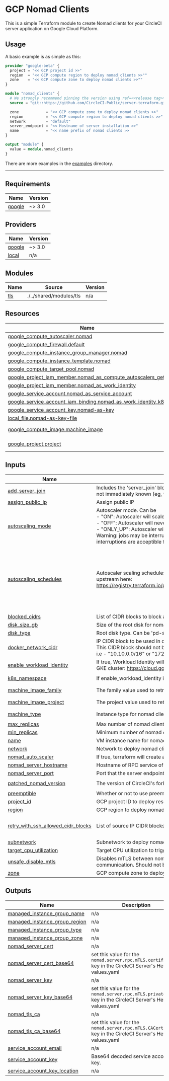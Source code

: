 # GCP Nomad Clients

This is a simple Terraform module to create Nomad clients for your CircleCI
server application on Google Cloud Platform.

## Usage

A basic example is as simple as this:

```Terraform
provider "google-beta" {
  project = "<< GCP project id >>"
  region  = "<< GCP compute region to deploy nomad clients >>""
  zone    = "<< GCP compute zone to deploy nomad clients >>""
}

module "nomad_clients" {
  # We strongly recommend pinning the version using ref=<<release tag>> as is done here
  source = "git::https://github.com/CircleCI-Public/server-terraform.git//nomad-gcp?ref=4.0.0"

  zone            = "<< GCP compute zone to deploy nomad clients >>"
  region          = "<< GCP compute region to deploy nomad clients >>"
  network         = "default"
  server_endpoint = "<< Hostname of server installation >>"
  name            = "<< name prefix of nomad clients >>
}

output "module" {
  value = module.nomad_clients
}
```

There are more examples in the [examples](./examples/) directory.

---

<!-- BEGIN_TF_DOCS -->
## Requirements

| Name | Version |
|------|---------|
| <a name="requirement_google"></a> [google](#requirement\_google) | ~> 3.0 |

## Providers

| Name | Version |
|------|---------|
| <a name="provider_google"></a> [google](#provider\_google) | ~> 3.0 |
| <a name="provider_local"></a> [local](#provider\_local) | n/a |

## Modules

| Name | Source | Version |
|------|--------|---------|
| <a name="module_tls"></a> [tls](#module\_tls) | ./../shared/modules/tls | n/a |

## Resources

| Name | Type |
|------|------|
| [google_compute_autoscaler.nomad](https://registry.terraform.io/providers/hashicorp/google-beta/latest/docs/resources/compute_autoscaler) | resource |
| [google_compute_firewall.default](https://registry.terraform.io/providers/hashicorp/google-beta/latest/docs/resources/compute_firewall) | resource |
| [google_compute_instance_group_manager.nomad](https://registry.terraform.io/providers/hashicorp/google-beta/latest/docs/resources/compute_instance_group_manager) | resource |
| [google_compute_instance_template.nomad](https://registry.terraform.io/providers/hashicorp/google-beta/latest/docs/resources/compute_instance_template) | resource |
| [google_compute_target_pool.nomad](https://registry.terraform.io/providers/hashicorp/google-beta/latest/docs/resources/compute_target_pool) | resource |
| [google_project_iam_member.nomad_as_compute_autoscalers_get](https://registry.terraform.io/providers/hashicorp/google-beta/latest/docs/resources/project_iam_member) | resource |
| [google_project_iam_member.nomad_as_work_identity](https://registry.terraform.io/providers/hashicorp/google-beta/latest/docs/resources/project_iam_member) | resource |
| [google_service_account.nomad_as_service_account](https://registry.terraform.io/providers/hashicorp/google-beta/latest/docs/resources/service_account) | resource |
| [google_service_account_iam_binding.nomad_as_work_identity_k8s](https://registry.terraform.io/providers/hashicorp/google-beta/latest/docs/resources/service_account_iam_binding) | resource |
| [google_service_account_key.nomad-as-key](https://registry.terraform.io/providers/hashicorp/google-beta/latest/docs/resources/service_account_key) | resource |
| [local_file.nomad-as-key-file](https://registry.terraform.io/providers/hashicorp/local/latest/docs/resources/file) | resource |
| [google_compute_image.machine_image](https://registry.terraform.io/providers/hashicorp/google-beta/latest/docs/data-sources/compute_image) | data source |
| [google_project.project](https://registry.terraform.io/providers/hashicorp/google-beta/latest/docs/data-sources/project) | data source |

## Inputs

| Name | Description | Type | Default | Required |
|------|-------------|------|---------|:--------:|
| <a name="input_add_server_join"></a> [add\_server\_join](#input\_add\_server\_join) | Includes the 'server\_join' block when setting up nomad clients. Should be disabled when the nomad server endpoint is not immediately known (eg, for dedicated nomad clients). | `bool` | `true` | no |
| <a name="input_assign_public_ip"></a> [assign\_public\_ip](#input\_assign\_public\_ip) | Assign public IP | `bool` | `true` | no |
| <a name="input_autoscaling_mode"></a> [autoscaling\_mode](#input\_autoscaling\_mode) | Autoscaler mode. Can be<br/>- "ON": Autoscaler will scale up and down to reach cpu target and react to cron schedules<br/>- "OFF": Autoscaler will never scale up or down<br/>- "ONLY\_UP": Autoscaler will only scale up (default)<br/>Warning: jobs may be interrupted on scale down. Only select "ON" if<br/>interruptions are acceptible for your use case. | `string` | `"ONLY_UP"` | no |
| <a name="input_autoscaling_schedules"></a> [autoscaling\_schedules](#input\_autoscaling\_schedules) | Autoscaler scaling schedules. Accepts the same arguments are documented<br/>upstream here: https://registry.terraform.io/providers/hashicorp/google/latest/docs/resources/compute_autoscaler#scaling_schedules | <pre>list(object({<br/>    name                  = string<br/>    min_required_replicas = number<br/>    schedule              = string<br/>    time_zone             = string<br/>    duration_sec          = number<br/>    disabled              = bool<br/>    description           = string<br/>  }))</pre> | `[]` | no |
| <a name="input_blocked_cidrs"></a> [blocked\_cidrs](#input\_blocked\_cidrs) | List of CIDR blocks to block access to from inside nomad jobs | `list(string)` | `[]` | no |
| <a name="input_disk_size_gb"></a> [disk\_size\_gb](#input\_disk\_size\_gb) | Size of the root disk for nomad clients in GB. | `number` | `300` | no |
| <a name="input_disk_type"></a> [disk\_type](#input\_disk\_type) | Root disk type. Can be 'pd-standard', 'pd-ssd', 'pd-balanced' or 'local-ssd' | `string` | `"pd-ssd"` | no |
| <a name="input_docker_network_cidr"></a> [docker\_network\_cidr](#input\_docker\_network\_cidr) | IP CIDR block to be used in docker networks when running job on nomad client.<br/>This CIDR block should not be the same as your VPC CIDR block.<br/>i.e - "10.10.0.0/16" or "172.32.0.0/16" or "192.168.0.0/16" | `string` | `"10.10.0.0/16"` | no |
| <a name="input_enable_workload_identity"></a> [enable\_workload\_identity](#input\_enable\_workload\_identity) | If true, Workload Identity will be used rather than static credentials. Ensure Workload Identities are first enabled on your GKE cluster: https://cloud.google.com/kubernetes-engine/docs/how-to/workload-identity | `bool` | `false` | no |
| <a name="input_k8s_namespace"></a> [k8s\_namespace](#input\_k8s\_namespace) | If enable\_workload\_identity is true, provide application k8s namespace | `string` | `"circleci-server"` | no |
| <a name="input_machine_image_family"></a> [machine\_image\_family](#input\_machine\_image\_family) | The family value used to retrieve the virtual machine image. | `string` | `"ubuntu-2004-lts"` | no |
| <a name="input_machine_image_project"></a> [machine\_image\_project](#input\_machine\_image\_project) | The project value used to retrieve the virtual machine image. | `string` | `"ubuntu-os-cloud"` | no |
| <a name="input_machine_type"></a> [machine\_type](#input\_machine\_type) | Instance type for nomad clients | `string` | `"n2-standard-8"` | no |
| <a name="input_max_replicas"></a> [max\_replicas](#input\_max\_replicas) | Max number of nomad clients when scaled up | `number` | `4` | no |
| <a name="input_min_replicas"></a> [min\_replicas](#input\_min\_replicas) | Minimum number of nomad clients when scaled down | `number` | `1` | no |
| <a name="input_name"></a> [name](#input\_name) | VM instance name for nomad client | `string` | `"nomad"` | no |
| <a name="input_network"></a> [network](#input\_network) | Network to deploy nomad clients into | `string` | `"default"` | no |
| <a name="input_nomad_auto_scaler"></a> [nomad\_auto\_scaler](#input\_nomad\_auto\_scaler) | If true, terraform will create a service account to be used by nomad autoscaler. | `bool` | `false` | no |
| <a name="input_nomad_server_hostname"></a> [nomad\_server\_hostname](#input\_nomad\_server\_hostname) | Hostname of RPC service of Nomad control plane (e.g circleci.example.com) | `string` | n/a | yes |
| <a name="input_nomad_server_port"></a> [nomad\_server\_port](#input\_nomad\_server\_port) | Port that the server endpoint listens on for nomad connections. | `number` | `4647` | no |
| <a name="input_patched_nomad_version"></a> [patched\_nomad\_version](#input\_patched\_nomad\_version) | The version of CircleCI's fork Nomad to install | `string` | `"1.4.568-bfc9a6ec4"` | no |
| <a name="input_preemptible"></a> [preemptible](#input\_preemptible) | Whether or not to use preemptible nodes | `bool` | `false` | no |
| <a name="input_project_id"></a> [project\_id](#input\_project\_id) | GCP project ID to deploy resources into. By default uses the data sourced GCP project ID. | `string` | `""` | no |
| <a name="input_region"></a> [region](#input\_region) | GCP region to deploy nomad clients into (e.g us-east1) | `string` | n/a | yes |
| <a name="input_retry_with_ssh_allowed_cidr_blocks"></a> [retry\_with\_ssh\_allowed\_cidr\_blocks](#input\_retry\_with\_ssh\_allowed\_cidr\_blocks) | List of source IP CIDR blocks that can use the 'retry with SSH' feature of CircleCI jobs | `list(string)` | <pre>[<br/>  "0.0.0.0/0"<br/>]</pre> | no |
| <a name="input_subnetwork"></a> [subnetwork](#input\_subnetwork) | Subnetwork to deploy nomad clients into. NB. This is required if using custom subnets | `string` | `""` | no |
| <a name="input_target_cpu_utilization"></a> [target\_cpu\_utilization](#input\_target\_cpu\_utilization) | Target CPU utilization to trigger autoscaling | `number` | `0.5` | no |
| <a name="input_unsafe_disable_mtls"></a> [unsafe\_disable\_mtls](#input\_unsafe\_disable\_mtls) | Disables mTLS between nomad client and servers. Compromises the authenticity and confidentiality of client-server communication. Should not be set to true in any production setting | `bool` | `false` | no |
| <a name="input_zone"></a> [zone](#input\_zone) | GCP compute zone to deploy nomad clients into (e.g us-east1-a) | `string` | n/a | yes |

## Outputs

| Name | Description |
|------|-------------|
| <a name="output_managed_instance_group_name"></a> [managed\_instance\_group\_name](#output\_managed\_instance\_group\_name) | n/a |
| <a name="output_managed_instance_group_region"></a> [managed\_instance\_group\_region](#output\_managed\_instance\_group\_region) | n/a |
| <a name="output_managed_instance_group_type"></a> [managed\_instance\_group\_type](#output\_managed\_instance\_group\_type) | n/a |
| <a name="output_managed_instance_group_zone"></a> [managed\_instance\_group\_zone](#output\_managed\_instance\_group\_zone) | n/a |
| <a name="output_nomad_server_cert"></a> [nomad\_server\_cert](#output\_nomad\_server\_cert) | n/a |
| <a name="output_nomad_server_cert_base64"></a> [nomad\_server\_cert\_base64](#output\_nomad\_server\_cert\_base64) | set this value for the `nomad.server.rpc.mTLS.certificate` key in the CircleCI Server's Helm values.yaml |
| <a name="output_nomad_server_key"></a> [nomad\_server\_key](#output\_nomad\_server\_key) | n/a |
| <a name="output_nomad_server_key_base64"></a> [nomad\_server\_key\_base64](#output\_nomad\_server\_key\_base64) | set this value for the `nomad.server.rpc.mTLS.privateKey` key in the CircleCI Server's Helm values.yaml |
| <a name="output_nomad_tls_ca"></a> [nomad\_tls\_ca](#output\_nomad\_tls\_ca) | n/a |
| <a name="output_nomad_tls_ca_base64"></a> [nomad\_tls\_ca\_base64](#output\_nomad\_tls\_ca\_base64) | set this value for the `nomad.server.rpc.mTLS.CACertificate` key in the CircleCI Server's Helm values.yaml |
| <a name="output_service_account_email"></a> [service\_account\_email](#output\_service\_account\_email) | n/a |
| <a name="output_service_account_key"></a> [service\_account\_key](#output\_service\_account\_key) | Base64 decoded service account key. |
| <a name="output_service_account_key_location"></a> [service\_account\_key\_location](#output\_service\_account\_key\_location) | n/a |
<!-- END_TF_DOCS -->
